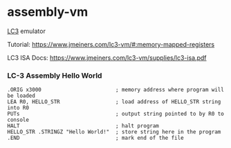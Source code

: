 # assembly-vm

[LC3](https://en.wikipedia.org/wiki/Little_Computer_3) emulator

Tutorial: https://www.jmeiners.com/lc3-vm/#:memory-mapped-registers

LC3 ISA Docs: https://www.jmeiners.com/lc3-vm/supplies/lc3-isa.pdf

### LC-3 Assembly Hello World

```
.ORIG x3000                        ; memory address where program will be loaded
LEA R0, HELLO_STR                  ; load address of HELLO_STR string into R0
PUTs                               ; output string pointed to by R0 to console
HALT                               ; halt program
HELLO_STR .STRINGZ "Hello World!"  ; store string here in the program
.END                               ; mark end of the file
```